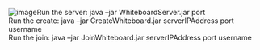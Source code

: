 ![image](https://github.com/kenny20031209/Assignment3/assets/129128133/56fde562-2911-4e2a-9ab3-37d86dfb0233)Run the server: java –jar WhiteboardServer.jar port <br>
Run the create: java –jar CreateWhiteboard.jar serverIPAddress port username <br>
Run the join: java –jar JoinWhiteboard.jar serverIPAddress port username <br>
